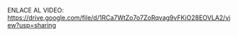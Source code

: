 ENLACE AL VIDEO:
https://drive.google.com/file/d/1RCa7WtZo7o7ZoRqvag9vFKiO28EOVLA2/view?usp=sharing
